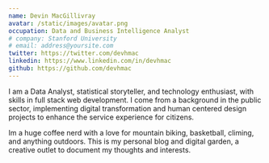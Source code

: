 ```yaml
---
name: Devin MacGillivray
avatar: /static/images/avatar.png
occupation: Data and Business Intelligence Analyst
# company: Stanford University
# email: address@yoursite.com
twitter: https://twitter.com/devhmac
linkedin: https://www.linkedin.com/in/devhmac
github: https://github.com/devhmac
---
```


I am a Data Analyst, statistical storyteller, and technology enthusiast, with skills in full stack web development. I come from a background in the public sector, implementing digital transformation and human centered design projects to enhance the service experience for citizens.

Im a huge coffee nerd with a love for mountain biking, basketball, climing, and anything outdoors. This is my personal blog and digital garden, a creative outlet to document my thoughts and interests.
